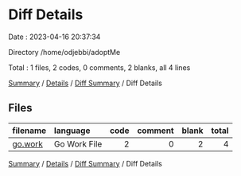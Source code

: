 # Diff Details

Date : 2023-04-16 20:37:34

Directory /home/odjebbi/adoptMe

Total : 1 files,  2 codes, 0 comments, 2 blanks, all 4 lines

[Summary](results.md) / [Details](details.md) / [Diff Summary](diff.md) / Diff Details

## Files
| filename | language | code | comment | blank | total |
| :--- | :--- | ---: | ---: | ---: | ---: |
| [go.work](/go.work) | Go Work File | 2 | 0 | 2 | 4 |

[Summary](results.md) / [Details](details.md) / [Diff Summary](diff.md) / Diff Details